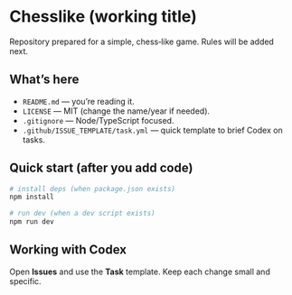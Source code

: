 # Chesslike (working title)

Repository prepared for a simple, chess‑like game. Rules will be added next.

## What’s here

- `README.md` — you’re reading it.
- `LICENSE` — MIT (change the name/year if needed).
- `.gitignore` — Node/TypeScript focused.
- `.github/ISSUE_TEMPLATE/task.yml` — quick template to brief Codex on tasks.

## Quick start (after you add code)

```bash
# install deps (when package.json exists)
npm install

# run dev (when a dev script exists)
npm run dev
```

## Working with Codex

Open **Issues** and use the **Task** template. Keep each change small and specific.
